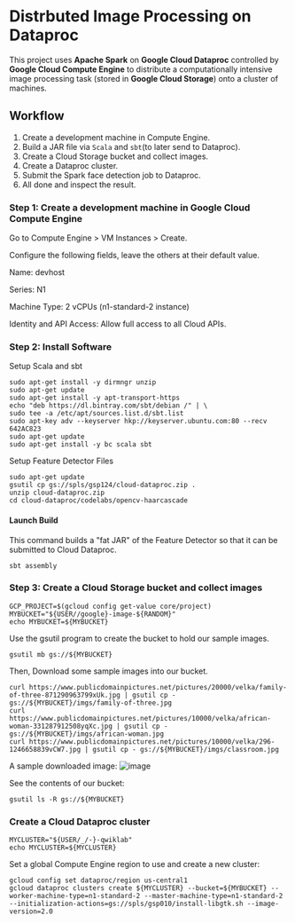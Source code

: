 # Distrbuted Image Processing on Dataproc

This project uses **Apache Spark** on **Google Cloud Dataproc** controlled by **Google Cloud Compute Engine** to distribute a computationally intensive image processing task (stored in **Google Cloud Storage**) onto a cluster of machines. 

## Workflow

1. Create a development machine in Compute Engine.
2. Build a JAR file via ```Scala``` and ```sbt```(to later send to Dataproc).
3. Create a Cloud Storage bucket and collect images.
4. Create a Dataproc cluster.
5. Submit the Spark face detection job to Dataproc.
6. All done and inspect the result.

### Step 1: Create a development machine in Google Cloud Compute Engine

Go to Compute Engine > VM Instances > Create.

Configure the following fields, leave the others at their default value.

Name: devhost

Series: N1

Machine Type: 2 vCPUs (n1-standard-2 instance)

Identity and API Access: Allow full access to all Cloud APIs.

### Step 2: Install Software

Setup Scala and sbt

```
sudo apt-get install -y dirmngr unzip
sudo apt-get update
sudo apt-get install -y apt-transport-https
echo "deb https://dl.bintray.com/sbt/debian /" | \
sudo tee -a /etc/apt/sources.list.d/sbt.list
sudo apt-key adv --keyserver hkp://keyserver.ubuntu.com:80 --recv 642AC823
sudo apt-get update
sudo apt-get install -y bc scala sbt
```

 Setup Feature Detector Files

```
sudo apt-get update
gsutil cp gs://spls/gsp124/cloud-dataproc.zip .
unzip cloud-dataproc.zip
cd cloud-dataproc/codelabs/opencv-haarcascade
```

#### Launch Build

This command builds a "fat JAR" of the Feature Detector so that it can be submitted to Cloud Dataproc.
```
sbt assembly
```

### Step 3: Create a Cloud Storage bucket and collect images

```
GCP_PROJECT=$(gcloud config get-value core/project)
MYBUCKET="${USER//google}-image-${RANDOM}"
echo MYBUCKET=${MYBUCKET}
```
Use the gsutil program to create the bucket to hold our sample images.
```
gsutil mb gs://${MYBUCKET}
```
Then, Download some sample images into our bucket.
```
curl https://www.publicdomainpictures.net/pictures/20000/velka/family-of-three-871290963799xUk.jpg | gsutil cp - gs://${MYBUCKET}/imgs/family-of-three.jpg
curl https://www.publicdomainpictures.net/pictures/10000/velka/african-woman-331287912508yqXc.jpg | gsutil cp - gs://${MYBUCKET}/imgs/african-woman.jpg
curl https://www.publicdomainpictures.net/pictures/10000/velka/296-1246658839vCW7.jpg | gsutil cp - gs://${MYBUCKET}/imgs/classroom.jpg
```
A sample downloaded image:
![image](https://user-images.githubusercontent.com/37522943/112071624-90e79600-8b46-11eb-84a7-7e98f87f54c8.png)

See the contents of our bucket:
```
gsutil ls -R gs://${MYBUCKET}
```

### Create a Cloud Dataproc cluster
```
MYCLUSTER="${USER/_/-}-qwiklab"
echo MYCLUSTER=${MYCLUSTER}
```

Set a global Compute Engine region to use and create a new cluster:
```
gcloud config set dataproc/region us-central1
gcloud dataproc clusters create ${MYCLUSTER} --bucket=${MYBUCKET} --worker-machine-type=n1-standard-2 --master-machine-type=n1-standard-2 --initialization-actions=gs://spls/gsp010/install-libgtk.sh --image-version=2.0  
```
